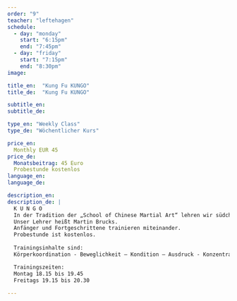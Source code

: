 ```yaml
---
order: "9"
teacher: "leftehagen"
schedule:
  - day: "monday"
    start: "6:15pm"
    end: "7:45pm"
  - day: "friday"
    start: "7:15pm"
    end: "8:30pm"
image:

title_en:  "Kung Fu KUNGO"
title_de:  "Kung Fu KUNGO"

subtitle_en:
subtitle_de:

type_en: "Weekly Class"
type_de: "Wöchentlicher Kurs"

price_en:
  Monthly EUR 45
price_de:
  Monatsbeitrag: 45 Euro 
  Probestunde kostenlos
language_en:
language_de:

description_en:
description_de: |  
  K U N G O
  In der Tradition der „School of Chinese Martial Art“ lehren wir südchinesisches Kung Fu.  
  Unser Lehrer heißt Martin Brucks.  
  Anfänger und Fortgeschrittene trainieren miteinander.  
  Probestunde ist kostenlos.
  
  Trainingsinhalte sind:
  Körperkoordination - Beweglichkeit – Kondition – Ausdruck - Konzentration + Kraft -  Selbstverteidigung - Grundstellungen - Formen + Waffenformen (Stock-Säbel+Schwert).  

  Trainingszeiten:  
  Montag 18.15 bis 19.45    
  Freitags 19.15 bis 20.30  
  
---
```

